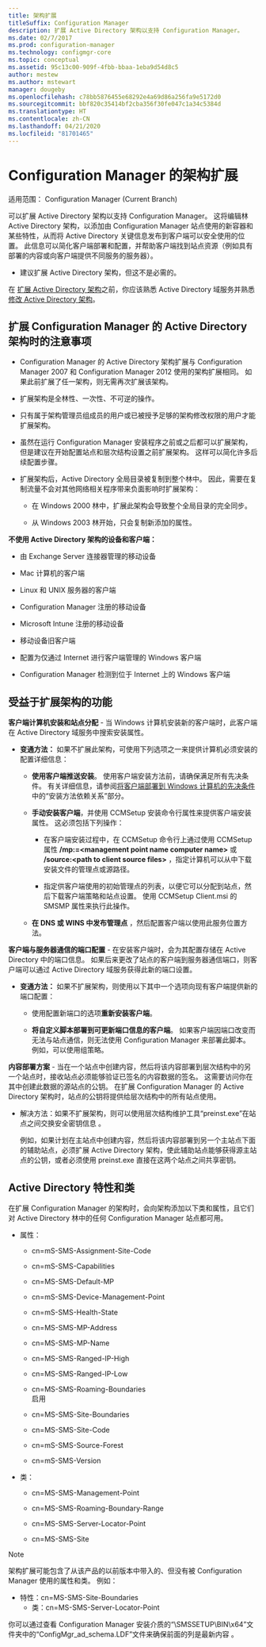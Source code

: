 ```yaml
---
title: 架构扩展
titleSuffix: Configuration Manager
description: 扩展 Active Directory 架构以支持 Configuration Manager。
ms.date: 02/7/2017
ms.prod: configuration-manager
ms.technology: configmgr-core
ms.topic: conceptual
ms.assetid: 95c13c00-909f-4fbb-bbaa-1eba9d54d8c5
author: mestew
ms.author: mstewart
manager: dougeby
ms.openlocfilehash: c78bb5876455e68292e4a69d86a256fa9e5172d0
ms.sourcegitcommit: bbf820c35414bf2cba356f30fe047c1a34c5384d
ms.translationtype: HT
ms.contentlocale: zh-CN
ms.lasthandoff: 04/21/2020
ms.locfileid: "81701465"
---
```

# <a name="schema-extensions-for-configuration-manager"></a>Configuration Manager 的架构扩展

适用范围：  Configuration Manager (Current Branch)

可以扩展 Active Directory 架构以支持 Configuration Manager。 这将编辑林 Active Directory 架构，以添加由 Configuration Manager 站点使用的新容器和某些特性，从而将 Active Directory 关键信息发布到客户端可以安全使用的位置。 此信息可以简化客户端部署和配置，并帮助客户端找到站点资源（例如具有部署的内容或向客户端提供不同服务的服务器）。  

-   建议扩展 Active Directory 架构，但这不是必需的。  

在 [扩展 Active Directory 架构](https://docs.microsoft.com/sccm/core/plan-design/network/extend-the-active-directory-schema)之前，你应该熟悉 Active Directory 域服务并熟悉 [修改 Active Directory 架构](https://technet.microsoft.com/library/cc759402\(v=ws.10\).aspx)。  

## <a name="considerations-for-extending-the-active-directory-schema-for-configuration-manager"></a>扩展 Configuration Manager 的 Active Directory 架构时的注意事项  

-   Configuration Manager 的 Active Directory 架构扩展与 Configuration Manager 2007 和 Configuration Manager 2012 使用的架构扩展相同。 如果此前扩展了任一架构，则无需再次扩展该架构。  

-   扩展架构是全林性、一次性、不可逆的操作。  

-   只有属于架构管理员组成员的用户或已被授予足够的架构修改权限的用户才能扩展架构。  

-   虽然在运行 Configuration Manager 安装程序之前或之后都可以扩展架构，但是建议在开始配置站点和层次结构设置之前扩展架构。 这样可以简化许多后续配置步骤。  

-   扩展架构后，Active Directory 全局目录被复制到整个林中。 因此，需要在复制流量不会对其他网络相关程序带来负面影响时扩展架构：  

    -   在 Windows 2000 林中，扩展此架构会导致整个全局目录的完全同步。  

    -   从 Windows 2003 林开始，只会复制新添加的属性。  

**不使用 Active Directory 架构的设备和客户端：**  

-   由 Exchange Server 连接器管理的移动设备  

-   Mac 计算机的客户端  

-   Linux 和 UNIX 服务器的客户端  

-   Configuration Manager 注册的移动设备  

-   Microsoft Intune 注册的移动设备  

-   移动设备旧客户端  

-   配置为仅通过 Internet 进行客户端管理的 Windows 客户端  

-   Configuration Manager 检测到位于 Internet 上的 Windows 客户端  

## <a name="capabilities-that-benefit-from-extending-the-schema"></a>受益于扩展架构的功能  
**客户端计算机安装和站点分配** - 当 Windows 计算机安装新的客户端时，此客户端在 Active Directory 域服务中搜索安装属性。  

-   **变通方法：** 如果不扩展此架构，可使用下列选项之一来提供计算机必须安装的配置详细信息：  

    -   **使用客户端推送安装**。 使用客户端安装方法前，请确保满足所有先决条件。 有关详细信息，请参阅[将客户端部署到 Windows 计算机的先决条件](../../clients/deploy/prerequisites-for-deploying-clients-to-windows-computers.md)中的“安装方法依赖关系”部分。  

    -   **手动安装客户端**，并使用 CCMSetup 安装命令行属性来提供客户端安装属性。 这必须包括下列操作：  

        -   在客户端安装过程中，在 CCMSetup 命令行上通过使用 CCMSetup 属性 **/mp:=&lt;management point name computer name\>** 或 **/source:&lt;path to client source files\>** ，指定计算机可以从中下载安装文件的管理点或源路径。  

        -   指定供客户端使用的初始管理点的列表，以便它可以分配到站点，然后下载客户端策略和站点设置。 使用 CCMSetup Client.msi 的 SMSMP 属性来执行此操作。  

    -   **在 DNS 或 WINS 中发布管理点** ，然后配置客户端以使用此服务位置方法。  

**客户端与服务器通信的端口配置** - 在安装客户端时，会为其配置存储在 Active Directory 中的端口信息。 如果后来更改了站点的客户端到服务器通信端口，则客户端可以通过 Active Directory 域服务获得此新的端口设置。  

-   **变通方法：** 如果不扩展架构，则使用以下其中一个选项向现有客户端提供新的端口配置：  

    -   使用配置新端口的选项**重新安装客户端**。  

    -   **将自定义脚本部署到可更新端口信息的客户端**。 如果客户端因端口改变而无法与站点通信，则无法使用 Configuration Manager 来部署此脚本。 例如，可以使用组策略。  

**内容部署方案** - 当在一个站点中创建内容，然后将该内容部署到层次结构中的另一个站点时，接收站点必须能够验证已签名的内容数据的签名。 这需要访问你在其中创建此数据的源站点的公钥。 在扩展 Configuration Manager 的 Active Directory 架构时，站点的公钥将提供给层次结构中的所有站点使用。  

-    解决方法：如果不扩展架构，则可以使用层次结构维护工具“preinst.exe”在站点之间交换安全密钥信息  。  

     例如，如果计划在主站点中创建内容，然后将该内容部署到另一个主站点下面的辅助站点，必须扩展 Active Directory 架构，使此辅助站点能够获得源主站点的公钥，或者必须使用 preinst.exe 直接在这两个站点之间共享密钥。  

## <a name="active-directory-attributes-and-classes"></a>Active Directory 特性和类  
在扩展 Configuration Manager 的架构时，会向架构添加以下类和属性，且它们对 Active Directory 林中的任何 Configuration Manager 站点都可用。  

-   属性：  

    -   cn=mS-SMS-Assignment-Site-Code  

    -   cn=mS-SMS-Capabilities  

    -   cn=MS-SMS-Default-MP  

    -   cn=mS-SMS-Device-Management-Point  

    -   cn=mS-SMS-Health-State  

    -   cn=MS-SMS-MP-Address  

    -   cn=MS-SMS-MP-Name  

    -   cn=MS-SMS-Ranged-IP-High  

    -   cn=MS-SMS-Ranged-IP-Low  

    -   cn=MS-SMS-Roaming-Boundaries  
        启用  

    -   cn=MS-SMS-Site-Boundaries  

    -   cn=MS-SMS-Site-Code  

    -   cn=mS-SMS-Source-Forest  

    -   cn=mS-SMS-Version  

-   类：  

    -   cn=MS-SMS-Management-Point  

    -   cn=MS-SMS-Roaming-Boundary-Range  

    -   cn=MS-SMS-Server-Locator-Point  

    -   cn=MS-SMS-Site  

> [!NOTE]
> 
>  架构扩展可能包含了从该产品的以前版本中带入的、但没有被 Configuration Manager 使用的属性和类。 例如：  
> 
> 
> - 特性：cn=MS-SMS-Site-Boundaries  
>   -   类：cn=MS-SMS-Server-Locator-Point  

你可以通过查看 Configuration Manager 安装介质的“\SMSSETUP\BIN\x64”文件夹中的“ConfigMgr_ad_schema.LDF”文件来确保前面的列是最新内容   。  
